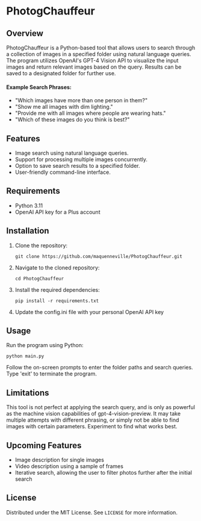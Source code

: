# PhotogChauffeur

## Overview
PhotogChauffeur is a Python-based tool that allows users to search through a collection of images in a specified folder using natural language queries. The program utilizes OpenAI's GPT-4 Vision API to visualize the input images and return relevant images based on the query. Results can be saved to a designated folder for further use.

#### Example Search Phrases:

- "Which images have more than one person in them?"
- "Show me all images with dim lighting."
- "Provide me with all images where people are wearing hats."
- "Which of these images do you think is best?"

## Features
- Image search using natural language queries.
- Support for processing multiple images concurrently.
- Option to save search results to a specified folder.
- User-friendly command-line interface.

## Requirements
- Python 3.11
- OpenAI API key for a Plus account

## Installation
1. Clone the repository:
   ```
   git clone https://github.com/maquenneville/PhotogChauffeur.git
   ```
2. Navigate to the cloned repository:
   ```
   cd PhotogChauffeur
   ```
3. Install the required dependencies:
   ```
   pip install -r requirements.txt
   ```
4. Update the config.ini file with your personal OpenAI API key

## Usage
Run the program using Python:

```
python main.py
```

Follow the on-screen prompts to enter the folder paths and search queries. Type 'exit' to terminate the program.

## Limitations
This tool is not perfect at applying the search query, and is only as powerful as the machine vision capabilities of gpt-4-vision-preview.  It may take multiple attempts with different phrasing, or simply not be able to find images with certain parameters.  Experiment to find what works best.

## Upcoming Features
- Image description for single images
- Video description using a sample of frames
- Iterative search, allowing the user to filter photos further after the initial search

## License
Distributed under the MIT License. See `LICENSE` for more information.
